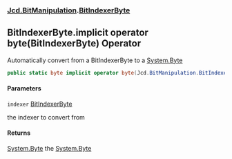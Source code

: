 ### [Jcd.BitManipulation](Jcd.BitManipulation.md 'Jcd.BitManipulation').[BitIndexerByte](Jcd.BitManipulation.BitIndexerByte.md 'Jcd.BitManipulation.BitIndexerByte')

## BitIndexerByte.implicit operator byte(BitIndexerByte) Operator

Automatically convert from a BitIndexerByte to
a [System.Byte](https://docs.microsoft.com/en-us/dotnet/api/System.Byte 'System.Byte')

```csharp
public static byte implicit operator byte(Jcd.BitManipulation.BitIndexerByte indexer);
```
#### Parameters

<a name='Jcd.BitManipulation.BitIndexerByte.op_Implicitbyte(Jcd.BitManipulation.BitIndexerByte).indexer'></a>

`indexer` [BitIndexerByte](Jcd.BitManipulation.BitIndexerByte.md 'Jcd.BitManipulation.BitIndexerByte')

the indexer to convert from

#### Returns
[System.Byte](https://docs.microsoft.com/en-us/dotnet/api/System.Byte 'System.Byte')
the [System.Byte](https://docs.microsoft.com/en-us/dotnet/api/System.Byte 'System.Byte')